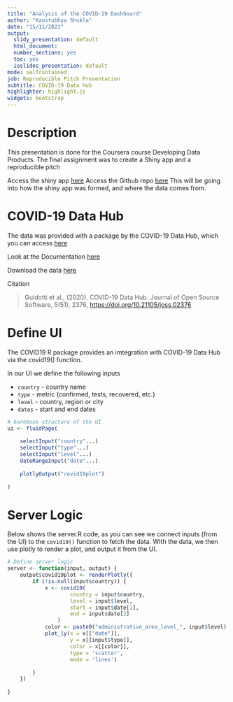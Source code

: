 ```yaml
---
title: "Analysis of the COVID-19 Dashboard"
author: "Kaustubhya Shukla"
date: "15/11/2023"
output:
  slidy_presentation: default
  html_document:
  number_sections: yes
  toc: yes
  ioslides_presentation: default
mode: selfcontained
job: Reproducible Pitch Presentation
subtitle: COVID-19 Data Hub
highlighter: highlight.js
widgets: bootstrap
---
```






# Description

This presentation is done for the Coursera course Developing Data Products. The final assignment was to create a Shiny app and a reproducible pitch

Access the shiny app [here](https://kaustubhya-shukla.shinyapps.io/Covid-19-App/)
Access the Github repo [here](https://github.com/kaustubhya/DDP-Week-4/tree/main)
This will be going into how the shiny app was formed, and where the data comes from. 


# COVID-19 Data Hub 

The data was provided with a package by the COVID-19 Data Hub, which you can access [here](https://covid19datahub.io/articles/api/r.html)

Look at the Documentation [here](https://covid19datahub.io/articles/doc/data.html) 

Download the data [here](https://covid19datahub.io/articles/data.html)

Citation

> Guidotti et al., (2020). COVID-19 Data Hub. Journal of Open Source Software, 5(51), 2376, https://doi.org/10.21105/joss.02376


# Define UI

The COVID19 R package provides an imtegration with COVID-19 Data Hub via the covid19() function.

In our UI we define the following inputs
* `country` - country name   
* `type` - metric (confirmed, tests, recovered, etc.)   
* `level` - country, region or city   
* `dates` - start and end dates  


```r
# barebone structure of the UI
ui <- fluidPage(
    
    selectInput("country"...)
    selectInput("type"...)
    selectInput("level"...)
    dateRangeInput("date"...)
    
    plotlyOutput("covid19plot")
    
)
```


# Server Logic

Below shows the server.R code, as you can see we connect inputs (from the UI) to the `covid19()` function to fetch the data. WIth the data, we then use plotly to render a plot, and output it from the UI. 


```r
# Define server logic
server <- function(input, output) {
    output$covid19plot <- renderPlotly({
        if (!is.null(input$country)) {
            x <- covid19(
                    country = input$country,
                    level = input$level,
                    start = input$date[1],
                    end = input$date[2]
                )
            color <- paste0("administrative_area_level_", input$level)
            plot_ly(x = x[["date"]],
                    y = x[[input$type]],
                    color = x[[color]],
                    type = 'scatter',
                    mode = 'lines')
            
        }
    })
    
}
```

